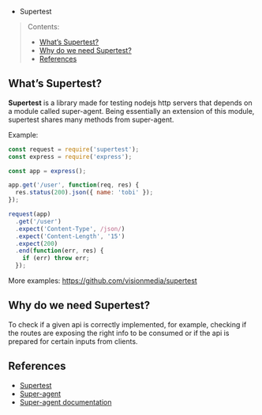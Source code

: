 * Supertest

> Contents:
> * [What’s Supertest?](#whats-supertest)
> * [Why do we need Supertest?](#why-do-we-need-supertest)
> * [References](#references)

## What’s Supertest?
**Supertest** is a library made for testing nodejs http servers that depends on a module called super-agent.
Being essentially an extension of this module, supertest shares many methods from super-agent.

Example:

```js
const request = require('supertest');
const express = require('express');

const app = express();

app.get('/user', function(req, res) {
  res.status(200).json({ name: 'tobi' });
});

request(app)
  .get('/user')
  .expect('Content-Type', /json/)
  .expect('Content-Length', '15')
  .expect(200)
  .end(function(err, res) {
    if (err) throw err;
  });
```

More examples: https://github.com/visionmedia/supertest

## Why do we need Supertest?
To check if a given api is correctly implemented, for example, checking if the routes are exposing the right info to be consumed or if the api is prepared for certain inputs from clients.

## References
* [Supertest](https://github.com/visionmedia/supertest/)
* [Super-agent](https://github.com/visionmedia/superagent)
* [Super-agent documentation](http://visionmedia.github.io/superagent/)
